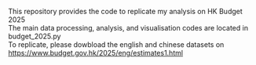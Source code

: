 This repository provides the code to replicate my analysis on HK Budget 2025  
The main data processing, analysis, and visualisation codes are located in budget_2025.py  
To replicate, please dowbload the english and chinese datasets on https://www.budget.gov.hk/2025/eng/estimates1.html
